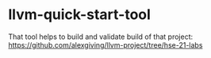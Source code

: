 # llvm-quick-start-tool
That tool helps to build and validate build of that project: https://github.com/alexgiving/llvm-project/tree/hse-21-labs
